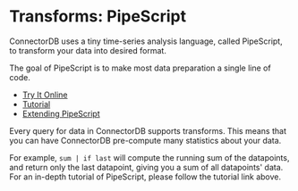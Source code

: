 
Transforms: PipeScript
=======================================

ConnectorDB uses a tiny  time-series analysis language, called PipeScript, to transform your data into desired format.

The goal of PipeScript is to make most data preparation a single line of code.

* [Try It Online](transforms/index.md)
* [Tutorial](tutorial/basics.md)
* [Extending PipeScript](golang/index.rst)

Every query for data in ConnectorDB supports transforms. This means that you can have ConnectorDB pre-compute many statistics about your data.

For example, `sum | if last` will compute the running sum of the datapoints, and return only the last datapoint, giving you a sum of all datapoints' data. For an in-depth tutorial of PipeScript,
please follow the tutorial link above.

